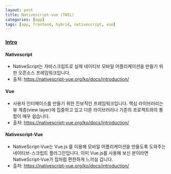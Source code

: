 ```yaml
---
layout: post
title: Nativescript-vue (TWIL)
categories: [app]
tags: [app, frontend, hybrid, nativescript, vue]
---
```



### [Intro](https://nativescript-vue.org/ko/docs/introduction/)

#### Nativescript
 - NativeScript는 자바스크립트로 실제 네이티브 모바일 어플리케이션을 만들기 위한 오픈소스 프레임워크입니다.
 - 출처: https://nativescript-vue.org/ko/docs/introduction/
#### Vue
 - 사용자 인터페이스를 만들기 위한 진보적인 프레임워크입니다. 핵심 라이브러리는 뷰 계층(view layer)에 집중하고 있고 다른 라이브러리나 기존의 프로젝트와의 통합이 매우 쉽습니다.
 - 출처: https://nativescript-vue.org/ko/docs/introduction/

#### Nativescript-Vue
 - NativeScript-Vue는 Vue.js 를 이용해 모바일 어플리케이션을 만들도록 도와주는 네이티브-스크립트 플러그인입니다. 이미 Vue.js를 사용해 보신 분이라면 NativeScript-Vue가 집처럼 편한하게 느끼실 겁니다.
 - 출처: https://nativescript-vue.org/ko/docs/introduction/



